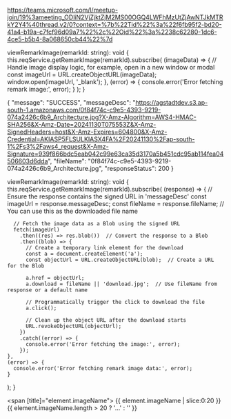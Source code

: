 https://teams.microsoft.com/l/meetup-join/19%3ameeting_ODliN2VjZjktZjM2MS00OGQ4LWFhMzUtZjAwNTJkMTRkY2Y4%40thread.v2/0?context=%7b%22Tid%22%3a%22f6fb95f2-bd20-41a4-b19a-c7fcf96d09a7%22%2c%22Oid%22%3a%2238c62280-1dc6-4ce5-b5b4-8a068650cb44%22%7d

viewRemarkImage(remarkId: string): void {
    this.reqService.getRemarkImage(remarkId).subscribe(
      (imageData) => {
        // Handle image display logic, for example, open in a new window or modal
        const imageUrl = URL.createObjectURL(imageData);
        window.open(imageUrl, '_blank');
      },
      (error) => {
        console.error('Error fetching remark image:', error);
      }
    );
  }


{
    "message": "SUCCESS",
    "messageDesc": "https://agstadtdev.s3.ap-south-1.amazonaws.com/0f84f74c-c9e5-4393-9219-074a2426c6b9_Architecture.jpg?X-Amz-Algorithm=AWS4-HMAC-SHA256&X-Amz-Date=20241130T075553Z&X-Amz-SignedHeaders=host&X-Amz-Expires=604800&X-Amz-Credential=AKIASP5FLSULKIASX4FA%2F20241130%2Fap-south-1%2Fs3%2Faws4_request&X-Amz-Signature=939f866bdc5eab042c99e63ca35d3170a5b451cdc95ab114fea04506603d6dda",
    "fileName": "0f84f74c-c9e5-4393-9219-074a2426c6b9_Architecture.jpg",
    "responseStatus": 200
}


viewRemarkImage(remarkId: string): void {
  this.reqService.getRemarkImage(remarkId).subscribe(
    (response) => {
      // Ensure the response contains the signed URL in 'messageDesc'
      const imageUrl = response.messageDesc;
      const fileName = response.fileName;  // You can use this as the downloaded file name

      // Fetch the image data as a Blob using the signed URL
      fetch(imageUrl)
        .then((res) => res.blob())  // Convert the response to a Blob
        .then((blob) => {
          // Create a temporary link element for the download
          const a = document.createElement('a');
          const objectUrl = URL.createObjectURL(blob);  // Create a URL for the Blob
          
          a.href = objectUrl;
          a.download = fileName || 'download.jpg';  // Use fileName from response or a default name
          
          // Programmatically trigger the click to download the file
          a.click();
          
          // Clean up the object URL after the download starts
          URL.revokeObjectURL(objectUrl);
        })
        .catch((error) => {
          console.error('Error fetching the image:', error);
        });
    },
    (error) => {
      console.error('Error fetching remark image data:', error);
    }
  );
}

<span [title]="element.imageName">
  {{ element.imageName | slice:0:20 }}{{ element.imageName.length > 20 ? '...' : '' }}
</span>
